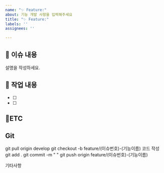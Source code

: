 ```yaml
---
name: "✨ Feature:"
about: 기능 개발 사항을 입력해주세요
title: "✨ Feature:"
labels: ''
assignees: ''

---
```


## :bookmark_tabs: 이슈 내용

설명을 작성하세요.

## :pencil: 작업 내용

- [ ]
- [ ]

## :round_pushpin:ETC


## Git

git pull origin develop
git checkout -b feature/(이슈번호)-(기능이름)
코드 작성
git add .
git commit -m " "
git push origin feature/(이슈번호)-(기능이름)

기타사항
